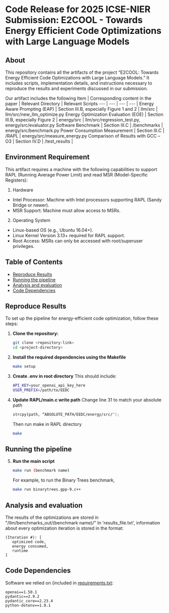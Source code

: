 # Code Release for 2025 ICSE-NIER Submission: E2COOL - Towards Energy Efficient Code Optimizations with Large Language Models
## About
This repository contains all the artifacts of the project “E2COOL: Towards Energy Efficient Code Optimizations with Large Language Models.” It includes scripts, implementation details, and instructions necessary to reproduce the results and experiments discussed in our submission.

Our artifact includes the following
Item | Corresponding content in the paper | Relevant Directory | Relevant Scripts
--- | --- | --- | --- |
Energy Aware Prompting (EAP) | Section III.B, especially Figure 1 and 2 | llm/src | llm/src/new_llm_optimize.py
Energy Optimization Evaluation (EOE) | Section III.B, especially Figure 2 | energy/src | llm/src/regression_test.py, energy/src/evaluator.py
Software Benchmark | Section III.C | /benchmarks | energy/src/benchmark.py
Power Consumption Measurement | Section III.C | /RAPL | energy/src/measure_energy.py
Comparison of Results with GCC –O3 | Section IV.D | /test_results | 

## Environment Requirement
This artifact requires a machine with the following capabilities to support RAPL (Running Average Power Limit) and read MSR (Model-Specific Registers):

1. Hardware
- Intel Processor: Machine with Intel processors supporting RAPL (Sandy Bridge or newer).
- MSR Support: Machine must allow access to MSRs.

2. Operating System
- Linux-based OS (e.g., Ubuntu 16.04+).
- Linux Kernel Version 3.13+ required for RAPL support.
- Root Access: MSRs can only be accessed with root/superuser privileges.

## Table of Contents
- [Reproduce Results](#reproduce-results)
- [Running the pipeline](#running-the-pipeline)
- [Analysis and evaluation](#analysis-and-evaluation)
- [Code Dependencies](#code-dependencies)
## Reproduce Results
To set up the pipeline for energy-efficient code optimization, follow these steps:
1. **Clone the repository:**
   ```bash
   git clone <repository-link>
   cd <project-directory>
2. **Install the required dependencies using the Makefile**
    ```bash
   make setup
3. **Create .env in root directory**
    This should include:
    ```bash
    API_KEY=your_openai_api_key_here
    USER_PREFIX=/path/to/EEDC
4. **Update RAPL/main.c write path**
    Change line 31 to match your absolute path
    ```bash
    strcpy(path, “ABSOLUTE_PATH/EEDC/energy/src/");
    ```
    Then run make in RAPL directory
    ```bash
    make
## Running the pipeline
5. **Run the main script**
    ```bash
    make run (benchmark name)
    ```
    For example, to run the Binary Trees benchmark,
   ```bash
   make run binarytrees.gpp-9.c++
   ```
    

## Analysis and evaluation

The results of the optimizations are stored in "/llm/benchmarks_out/(benchmark name)/"
In 'results_file.txt', information about every optimization iteration is stored in the format:
```
(Iteration #): [
   optimized code,
   energy consumed,
   runtime
]
```

## Code Dependencies
Software we relied on (included in [requirements.txt](https://github.com/ArjunGupte44/EEDC/blob/fall2024/requirements.txt):
```
openai==1.50.1
pydantic==2.9.2
pydantic_core==2.23.4
python-dotenv==1.0.1
```
